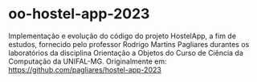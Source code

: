 # oo-hostel-app-2023
Implementação e evolução do código do projeto HostelApp, a fim de estudos, fornecido pelo professor Rodrigo Martins Pagliares durantes os laboratórios da disciplina Orientação a Objetos do Curso de Ciência da Computação da UNIFAL-MG. Originalmente em: https://github.com/pagliares/hostel-app-2023
